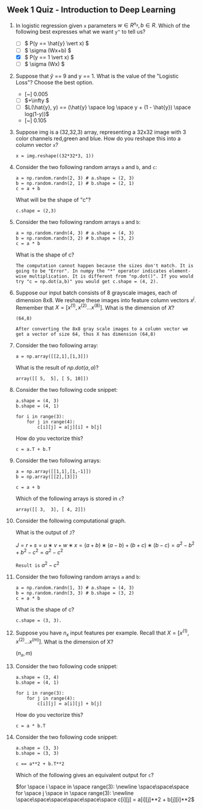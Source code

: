 ## Week 1 Quiz - Introduction to Deep Learning

1. In logistic regression given `x` parameters $w ∈ R^{n_x}, b ∈ R$. Which of the following best expresses what we want `y^`​ to tell us?

    - [ ] $ P(y == \hat{y} \vert x) $
    - [ ] $ \sigma (Wx+b) $
    - [X] $ P(y == 1 \vert x) $
    - [ ] $ \sigma (Wx) $

2. Suppose that $\hat{y}$ == 9 and y == 1. What is the value of the "Logistic Loss"? Choose the best option.

    - [~] 0.005
    - [ ] $+\infty $
    - [ ] $L(\hat{y}, y) == (\hat{y} \space log \space y + (1 - \hat{y}) \space log(1-y))$
    - [~] 0.105

3. Suppose img is a (32,32,3) array, representing a 32x32 image with 3 color channels red,green and blue. How do you reshape this into a column vector `x`?

    `x = img.reshape((32*32*3, 1))`

4. Consider the two following random arrays `a` and `b`, and `c`:

    ```
    a = np.random.randn(2, 3) # a.shape = (2, 3)
    b = np.random.randn(2, 1) # b.shape = (2, 1)
    c = a + b
    ```

    What will be the shape of "c"?

    `c.shape = (2,3)`

5. Consider the two following random arrays `a` and `b`:

    ```
    a = np.random.randn(4, 3) # a.shape = (4, 3)
    b = np.random.randn(3, 2) # b.shape = (3, 2)
    c = a * b
    ```

    What is the shape of c?

    `The computation cannot happen because the sizes don't match. It is going to be "Error".
    In numpy the "*" operator indicates element-wise multiplication. It is different from "np.dot()". If you would try "c = np.dot(a,b)" you would get c.shape = (4, 2).`

6. Suppose our input batch consists of 8 grayscale images, each of dimension 8x8. We reshape these images into feature column vectors $x^j$. Remember that $X=[x^{(1)}, x^{(2)} ... x^{(8)} ]$. What is the dimension of $X$?

    `(64,8)`

    `After converting the 8x8 gray scale images to a column vector we get a vector of size 64, thus X has dimension (64,8)`

7. Consider the two following array:

    ```
    a = np.array([[2,1],[1,3]])
    ```

    What is the result of $np.dot(a,a)$?

    `array([[ 5,  5],
       [ 5, 10]])`

8. Consider the two following code snippet:

    ```
    a.shape = (4, 3)
    b.shape = (4, 1)

    for i in range(3):
        for j in range(4):
            c[i][j] = a[j][i] + b[j]
    ```

    How do you vectorize this?

    `c = a.T + b.T`

9. Consider the two following arrays:

     ```
    a = np.array([[1,1],[1,-1]])
    b = np.array([[2],[3]])

    c = a + b
    ```
    Which of the following arrays is stored in `c`?

     `array([[ 3,  3],
       [ 4, 2]])`

10. Consider the following computational graph.

    What is the output of `J`?

    $J=r+s=u∗v+w∗x=(a+b)∗(a−b)+(b+c)∗(b−c)=a^2 −b^2 +b^2 −c^2 =a^2 −c^2$

    `Result is` $a^2 - c^2$

11. Consider the two following random arrays `a` and `b`:

    ```
    a = np.random.randn(1, 3) # a.shape = (4, 3)
    b = np.random.randn(3, 3) # b.shape = (3, 2)
    c = a * b
    ```

    What is the shape of c?

    `c.shape = (3, 3).`

12. Suppose you have $n_x$ input features per example. Recall that $X=[x^{(1)}, x^{(2)}...x^{(m)}]$. What is the dimension of X?

    $(n_x, m)$


13. Consider the two following code snippet:

    ```
    a.shape = (3, 4)
    b.shape = (4, 1)

    for i in range(3):
        for j in range(4):
            c[i][j] = a[i][j] + b[j]
    ```

    How do you vectorize this?

    `c = a * b.T`

14. Consider the two following code snippet:

    ```
    a.shape = (3, 3)
    b.shape = (3, 3)

    c == a**2 + b.T**2
    ```

    Which of the following gives an equivalent output for `c`?

    $for \space i \space in \space range(3): \newline
    \space\space\space for \space j \space in \space range(3): \newline
            \space\space\space\space\space\space c[i][j] = a[i][j]**2 + b[j][i]**2$



